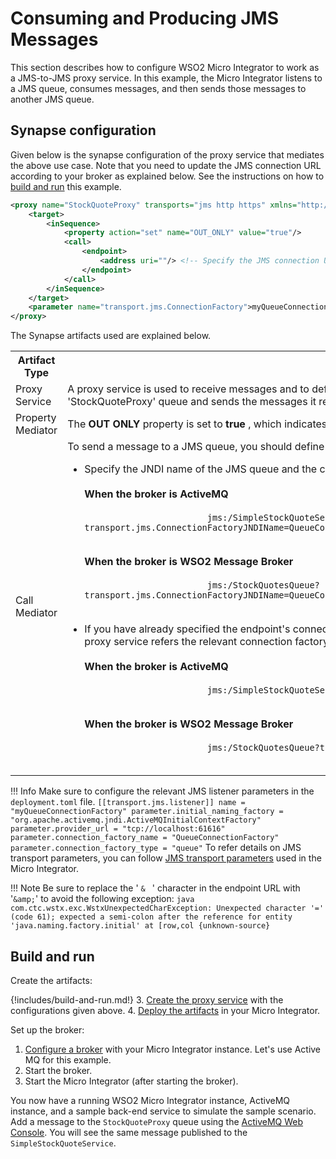 # Consuming and Producing JMS Messages

This section describes how to configure WSO2 Micro Integrator to work as a JMS-to-JMS proxy service. In this example, the Micro Integrator listens to a JMS queue, consumes messages, and then sends those messages to another JMS queue.

## Synapse configuration

Given below is the synapse configuration of the proxy service that mediates the above use case. Note that you need to update the JMS connection URL according to your broker as explained below. See the instructions on how to [build and run](#build-and-run) this example.

```xml
<proxy name="StockQuoteProxy" transports="jms http https" xmlns="http://ws.apache.org/ns/synapse">
    <target>
        <inSequence>
            <property action="set" name="OUT_ONLY" value="true"/>
            <call>
                <endpoint>
                    <address uri=""/> <!-- Specify the JMS connection URL here -->
                </endpoint>
            </call>
        </inSequence>
    </target>
    <parameter name="transport.jms.ConnectionFactory">myQueueConnectionFactory</parameter>
</proxy>
```

The Synapse artifacts used are explained below.

<table>
    <tr>
        <th>Artifact Type</th>
        <th>Description</th>
    </tr>
    <tr>
        <td>
            Proxy Service
        </td>
        <td>
            A proxy service is used to receive messages and to define the message flow. In the sample configuration above, the 'transports' property is set to 'jms', which allows the ESB to receive JMS messages. This proxy <b>StockQuoteProxy</b> listens to the 'StockQuoteProxy' queue and sends the messages it receives to another queue named 'SimpleStockQuoteService'
        </td>
    </tr>
    <tr>
        <td>Property Mediator</td>
        <td>
            The <b>OUT ONLY</b> property is set to <b>true</b> , which indicates that the message exchange is one-way. 
        </td>
    </tr>
    <tr>
        <td>Call Mediator</td>
        <td>
           To send a message to a JMS queue, you should define the JMS connection URL as the endpoint address (which should be invoked via the **Send** mediator). There are two ways to specify the endpoint URL: 
           <ul>
               <li>
                    Specify the JNDI name of the JMS queue and the connection factory parameters in the JMS connection URL as shown in the exampe below. Values of connection factory parameters depend on the type of the JMS broker. </br></br>
                    <b>When the broker is ActiveMQ</b></br>
                    <code>
                        jms:/SimpleStockQuoteService?transport.jms.ConnectionFactoryJNDIName=QueueConnectionFactory&java.naming.factory.initial=org.apache.activemq.jndi.ActiveMQInitialContextFactory&java.naming.provider.url=tcp://localhost:61616&transport.jms.DestinationType=queue
                    </code></br></br>
                    <b>When the broker is WSO2 Message Broker</b></br>
                    <code>
                        jms:/StockQuotesQueue?transport.jms.ConnectionFactoryJNDIName=QueueConnectionFactory&amp;java.naming.factory.initial=org.wso2.andes.jndi.PropertiesFileInitialContextFactory&amp;java.naming.provider.url=conf/jndi.properties&transport.jms.DestinationType=queue
                    </code>
               </li></br>
               <li>
                    If you have already specified the endpoint's connection factory parameters (for the JMS sender configuration) in the deployment.toml file, the connection URL in the proxy service should be as shown below. In this example, the endpoint URL of the proxy service refers the relevant connection factory in the deployment.toml file: </br></br>
                    <b>When the broker is ActiveMQ</b></br>
                    <code>
                        jms:/SimpleStockQuoteService?transport.jms.ConnectionFactory=QueueConnectionFactory
                    </code></br></br>
                    <b>When the broker is WSO2 Message Broker</b></br>
                    <code>
                        jms:/StockQuotesQueue?transport.jms.ConnectionFactory=QueueConnectionFactory
                    </code>
               </li>
           </ul>
        </td>
    </tr>
</table>

!!! Info
    Make sure to configure the relevant JMS listener parameters in the `deployment.toml` file.
    ```
    [[transport.jms.listener]]
    name = "myQueueConnectionFactory"
    parameter.initial_naming_factory = "org.apache.activemq.jndi.ActiveMQInitialContextFactory"
    parameter.provider_url = "tcp://localhost:61616"
    parameter.connection_factory_name = "QueueConnectionFactory"
    parameter.connection_factory_type = "queue"
    ```
    To refer details on JMS transport parameters, you can follow [JMS transport parameters]({{base_path}}/reference/synapse-properties/transport-parameters/jms-transport-parameters) used in the Micro Integrator.

!!! Note
    Be sure to replace the ' `& ` ' character in the endpoint URL with '`&amp;`' to avoid the following exception:
    ```java
    com.ctc.wstx.exc.WstxUnexpectedCharException: Unexpected character '=' (code 61); expected a semi-colon after the reference for entity 'java.naming.factory.initial' at [row,col {unknown-source}
    ``` 

## Build and run

Create the artifacts:

{!includes/build-and-run.md!}
3. [Create the proxy service]({{base_path}}/develop/creating-artifacts/creating-a-proxy-service) with the configurations given above.
4. [Deploy the artifacts]({{base_path}}/develop/deploy-artifacts) in your Micro Integrator.

Set up the broker:

1.  [Configure a broker]({{base_path}}/install-and-setup/setup/transport-configurations/configuring-transports/#configuring-the-jms-transport) with your Micro Integrator instance. Let's use Active MQ for this example.
2.  Start the broker.
3.  Start the Micro Integrator (after starting the broker).

You now have a running WSO2 Micro Integrator instance, ActiveMQ instance, and a sample back-end service to simulate the sample scenario.
Add a message to the `StockQuoteProxy` queue using the [ActiveMQ Web Console](https://activemq.apache.org/web-console.html). You will see the same message published to the `SimpleStockQuoteService`.